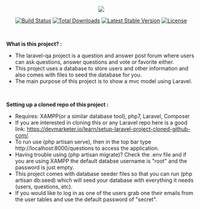 <p align="center"><img src="https://laravel.com/assets/img/components/logo-laravel.svg"></p>

<p align="center">
<a href="https://travis-ci.org/laravel/framework"><img src="https://travis-ci.org/laravel/framework.svg" alt="Build Status"></a>
<a href="https://packagist.org/packages/laravel/framework"><img src="https://poser.pugx.org/laravel/framework/d/total.svg" alt="Total Downloads"></a>
<a href="https://packagist.org/packages/laravel/framework"><img src="https://poser.pugx.org/laravel/framework/v/stable.svg" alt="Latest Stable Version"></a>
<a href="https://packagist.org/packages/laravel/framework"><img src="https://poser.pugx.org/laravel/framework/license.svg" alt="License"></a>
</p>

<br>

<strong>What is this project? :</strong>

- The laravel-qa project is a question and answer post forum where users can ask questions, answer questions and vote or favorite either.
- This project uses a database to store users and other information and also comes with files to seed the database for you.
- The main purpose of this project is to show a mvc model using Laravel.

<br>

<strong>Setting up a cloned repo of this project :</strong>

- Requires: XAMPP(or a similar database tool), php7, Laravel, Composer
- If you are interested in cloning this or any Laravel repo here is a good link: https://devmarketer.io/learn/setup-laravel-project-cloned-github-com/.
- To run use (php artisan serve), then in the top bar type http://localhost:8000/questions to access the application.
- Having trouble using (php artisan migrate)? Check the .env file and if you are using XAMPP the default databse username is "root" and the password is just empty.
- This project comes with database seeder files so that you can run (php artisan db:seed) which will seed your database with everything it needs (users, questions, etc).
- If you would like to log in as one of the users grab one their emails from the user tables and use the default password of "secret".

